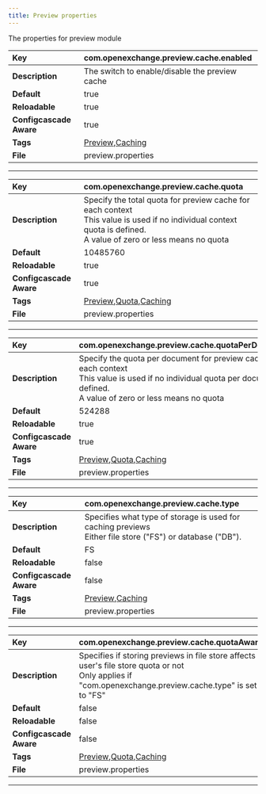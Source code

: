 ```yaml
---
title: Preview properties
---
```


The properties for preview module


| __Key__ | com.openexchange.preview.cache.enabled |
|:----------------|:--------|
| __Description__ | The switch to enable/disable the preview cache<br> |
| __Default__ | true |
| __Reloadable__ | true |
| __Configcascade Aware__ | true |
| __Tags__ | <a href="https://documentation.open-xchange.com/latest/middleware/configuration/tags/Preview.html">Preview</a>,<a href="https://documentation.open-xchange.com/latest/middleware/configuration/tags/Caching.html">Caching</a> |
| __File__ | preview.properties |

---
| __Key__ | com.openexchange.preview.cache.quota |
|:----------------|:--------|
| __Description__ | Specify the total quota for preview cache for each context<br>This value is used if no individual context quota is defined.<br>A value of zero or less means no quota<br> |
| __Default__ | 10485760 |
| __Reloadable__ | true |
| __Configcascade Aware__ | true |
| __Tags__ | <a href="https://documentation.open-xchange.com/latest/middleware/configuration/tags/Preview.html">Preview</a>,<a href="https://documentation.open-xchange.com/latest/middleware/configuration/tags/Quota.html">Quota</a>,<a href="https://documentation.open-xchange.com/latest/middleware/configuration/tags/Caching.html">Caching</a> |
| __File__ | preview.properties |

---
| __Key__ | com.openexchange.preview.cache.quotaPerDocument |
|:----------------|:--------|
| __Description__ | Specify the quota per document for preview cache for each context<br>This value is used if no individual quota per document is defined.<br>A value of zero or less means no quota<br> |
| __Default__ | 524288 |
| __Reloadable__ | true |
| __Configcascade Aware__ | true |
| __Tags__ | <a href="https://documentation.open-xchange.com/latest/middleware/configuration/tags/Preview.html">Preview</a>,<a href="https://documentation.open-xchange.com/latest/middleware/configuration/tags/Quota.html">Quota</a>,<a href="https://documentation.open-xchange.com/latest/middleware/configuration/tags/Caching.html">Caching</a> |
| __File__ | preview.properties |

---
| __Key__ | com.openexchange.preview.cache.type |
|:----------------|:--------|
| __Description__ | Specifies what type of storage is used for caching previews<br>Either file store ("FS") or database ("DB").<br> |
| __Default__ | FS |
| __Reloadable__ | false |
| __Configcascade Aware__ | false |
| __Tags__ | <a href="https://documentation.open-xchange.com/latest/middleware/configuration/tags/Preview.html">Preview</a>,<a href="https://documentation.open-xchange.com/latest/middleware/configuration/tags/Caching.html">Caching</a> |
| __File__ | preview.properties |

---
| __Key__ | com.openexchange.preview.cache.quotaAware |
|:----------------|:--------|
| __Description__ | Specifies if storing previews in file store affects user's file store quota or not<br>Only applies if "com.openexchange.preview.cache.type" is set to "FS"<br> |
| __Default__ | false |
| __Reloadable__ | false |
| __Configcascade Aware__ | false |
| __Tags__ | <a href="https://documentation.open-xchange.com/latest/middleware/configuration/tags/Preview.html">Preview</a>,<a href="https://documentation.open-xchange.com/latest/middleware/configuration/tags/Quota.html">Quota</a>,<a href="https://documentation.open-xchange.com/latest/middleware/configuration/tags/Caching.html">Caching</a> |
| __File__ | preview.properties |

---
